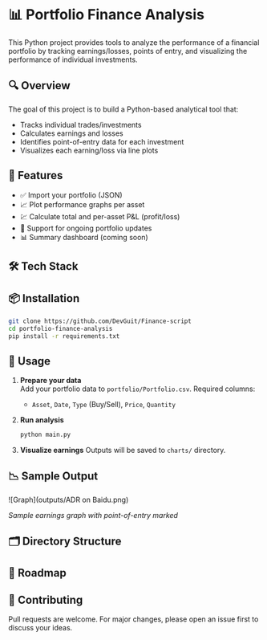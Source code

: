 
# 📊 Portfolio Finance Analysis

This Python project provides tools to analyze the performance of a financial portfolio by tracking earnings/losses, points of entry, and visualizing the performance of individual investments.

## 🔍 Overview

The goal of this project is to build a Python-based analytical tool that:
- Tracks individual trades/investments
- Calculates earnings and losses
- Identifies point-of-entry data for each investment
- Visualizes each earning/loss via line plots

## 🚀 Features

- ✅ Import your portfolio (JSON)
- 📈 Plot performance graphs per asset
- 💹 Calculate total and per-asset P&L (profit/loss)
- 🔁 Support for ongoing portfolio updates
- 📊 Summary dashboard (coming soon)

## 🛠️ Tech Stack

<!-- - Python 3.9+
- Pandas (data manipulation)
- Matplotlib / Plotly (visualization)
- Jupyter Notebooks (optional, for exploration)
- [Optional] Alpaca, yFinance, or similar APIs for live data -->

## 📦 Installation

```bash
git clone https://github.com/DevGuit/Finance-script
cd portfolio-finance-analysis
pip install -r requirements.txt
```

## 🧪 Usage

1. **Prepare your data**  
   Add your portfolio data to `portfolio/Portfolio.csv`. Required columns:
   - `Asset`, `Date`, `Type` (Buy/Sell), `Price`, `Quantity`

2. **Run analysis**
   ```bash
   python main.py
   ```

3. **Visualize earnings**
   Outputs will be saved to `charts/` directory.

<!-- 4. **Example Jupyter Notebook**
   Open `notebooks/Portfolio_Analysis.ipynb` for an interactive walkthrough. -->

## 📉 Sample Output

![Graph](outputs/ADR on Baidu.png)

*Sample earnings graph with point-of-entry marked*

## 🗂️ Directory Structure

<!-- ```
portfolio-finance-analysis/
│
├── data/                 # Raw data files
├── outputs/              # Generated plots and reports
├── notebooks/            # Jupyter notebooks for interactive analysis
├── src/                  # Core Python scripts
│   ├── analysis.py       # Main logic
│   └── plot_utils.py     # Visualization tools
├── analyze.py            # CLI entry point
├── requirements.txt
└── README.md
``` -->

## 📌 Roadmap

<!-- - [ ] Add support for dividend tracking
- [ ] Include risk metrics (Sharpe ratio, beta)
- [ ] Build a web dashboard (Streamlit) -->

## 🤝 Contributing

Pull requests are welcome. For major changes, please open an issue first to discuss your ideas.
